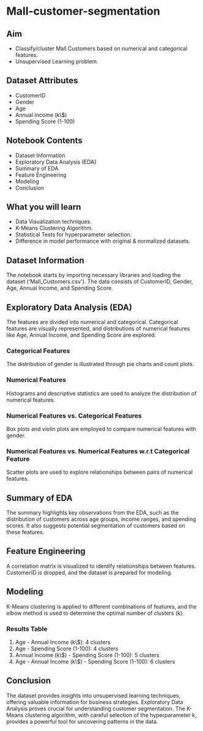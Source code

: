 # Mall-customer-segmentation


## Aim
- Classify/cluster Mall Customers based on numerical and categorical features.
- Unsupervised Learning problem.

## Dataset Attributes
- CustomerID
- Gender
- Age
- Annual Income (k\\$)
- Spending Score (1-100)

## Notebook Contents
- Dataset Information
- Exploratory Data Analysis (EDA)
- Summary of EDA
- Feature Engineering
- Modeling
- Conclusion

## What you will learn
- Data Visualization techniques.
- K-Means Clustering Algorithm.
- Statistical Tests for hyperparameter selection.
- Difference in model performance with original & normalized datasets.

## Dataset Information
The notebook starts by importing necessary libraries and loading the dataset ('Mall_Customers.csv'). The data consists of CustomerID, Gender, Age, Annual Income, and Spending Score.

## Exploratory Data Analysis (EDA)
The features are divided into numerical and categorical. Categorical features are visually represented, and distributions of numerical features like Age, Annual Income, and Spending Score are explored.

### Categorical Features
The distribution of gender is illustrated through pie charts and count plots.

### Numerical Features
Histograms and descriptive statistics are used to analyze the distribution of numerical features.

### Numerical Features vs. Categorical Features
Box plots and violin plots are employed to compare numerical features with gender.

### Numerical Features vs. Numerical Features w.r.t Categorical Feature
Scatter plots are used to explore relationships between pairs of numerical features.

## Summary of EDA
The summary highlights key observations from the EDA, such as the distribution of customers across age groups, income ranges, and spending scores. It also suggests potential segmentation of customers based on these features.

## Feature Engineering
A correlation matrix is visualized to identify relationships between features. CustomerID is dropped, and the dataset is prepared for modeling.

## Modeling
K-Means clustering is applied to different combinations of features, and the elbow method is used to determine the optimal number of clusters (k).

### Results Table

1. Age - Annual Income (k\\$): 4 clusters
2. Age - Spending Score (1-100): 4 clusters
3. Annual Income (k\\$) - Spending Score (1-100): 5 clusters
4. Age - Annual Income (k\\$) - Spending Score (1-100): 6 clusters

## Conclusion
The dataset provides insights into unsupervised learning techniques, offering valuable information for business strategies. Exploratory Data Analysis proves crucial for understanding customer segmentation. The K-Means clustering algorithm, with careful selection of the hyperparameter k, provides a powerful tool for uncovering patterns in the data.
